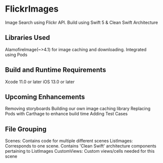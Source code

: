 # FlickrImages

Image Search using Flickr API. Build using Swift 5 & Clean Swift Architecture

## Libraries Used
AlamofireImage(~>4.1) for image caching and downloading. Integrated using Pods
 

## Build and Runtime Requirements
Xcode 11.0 or later
 iOS 13.0 or later

## Upcoming Enhancements
Removing storyboards
Building our own image caching library
Replacing Pods with Carthage to enhance build time
Adding Test Cases

## File Grouping
Scenes: Contains code for multiple different scenes
ListImages: Corresponds to one scene. Contains 'Clean Swift' architecture components pertaining to ListImages
CustomViews: Custom views/cells needed for this scene 
